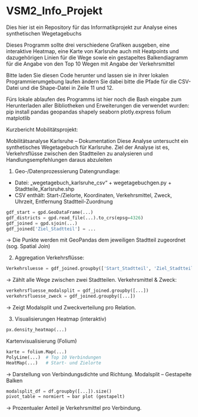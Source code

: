 # VSM2_Info_Projekt
Dies hier ist ein Repository für das Informatikprojekt zur Analyse eines synthetischen Wegetagebuchs

Dieses Programm sollte drei verschiedene Grafiken ausgeben, eine interaktive Heatmap, eine Karte von Karlsruhe auch mit Heatpoints und dazugehörigen Linien für die Wege sowie ein gestapeltes Balkendiagramm für die Angabe von den Top 10 Wegen mit Angabe der Verkehrsmittel

Bitte laden Sie diesen Code herunter und lassen sie in ihrer lokalen Programmierumgebung laufen ändern Sie dabei bitte die Pfade für die CSV-Datei und die Shape-Datei in Zeile 11 und 12.

Fürs lokale ablaufen des Programms ist hier noch die Bash eingabe zum Herunterladen aller Bibliotheken und Erweiterungen die verwendet wurden:
pip install pandas geopandas shapely seaborn plotly.express folium matplotlib

Kurzbericht Mobilitätsprojekt:

Mobilitätsanalyse Karlsruhe – Dokumentation
Diese Analyse untersucht ein synthetisches Wegetagebuch für Karlsruhe. 
Ziel der Analyse ist es, Verkehrsflüsse zwischen den Stadtteilen zu analysieren und Handlungsempfehlungen daraus abzuleiten
1.	Geo-/Datenprozessierung
Datengrundlage: 
-	Datei: „wegetagebuch_karlsruhe_csv“ + wegetagebuchgen.py + Stadtteile_Karlsruhe.shp
-	CSV enthält: Start-/Zielorte, Koordinaten, Verkehrsmittel, Zweck, Uhrzeit, Entfernung
Stadtteil-Zuordnung
```python
gdf_start = gpd.GeoDataFrame(...)
gdf_districts = gpd.read_file(...).to_crs(epsg=4326)
gdf_joined = gpd.sjoin(...)
gdf_joined['Ziel_Stadtteil'] = ...
```
-> Die Punkte werden mit GeoPandas dem jeweiligen Stadtteil zugeordnet (sog. Spatial Join)

2.	Aggregation 
Verkehrsflüsse:
```python
Verkehrsluesse = gdf_joined.groupby(['Start_Stadtteil', 'Ziel_Stadtteil']).size()
```
-> Zählt alle Wege zwischen zwei Stadtteilen.
Verkehrsmittel & Zweck:
```python
verkehrsfluesse_modalsplit = gdf_joined.groupby([...])
verkehrsfluesse_zweck = gdf_joined.groupby([...])
```
-> Zeigt Modalsplit und Zweckverteilung pro Relation.

3.	Visualisierungen
Heatmap (interaktiv)
```python
px.density_heatmap(...)
```
Kartenvisualisierung (Folium)
```python
karte = folium.Map(...)
PolyLine(...)  # Top 10 Verbindungen
HeatMap(...)   # Start- und Zielorte
```
->	Darstellung von Verbindungsdichte und Richtung.
Modalsplit – Gestapelte Balken
```python
modalsplit_df = df.groupby([...]).size()
pivot_table → normiert → bar plot (gestapelt)
```
->	Prozentualer Anteil je Verkehrsmittel pro Verbindung.
